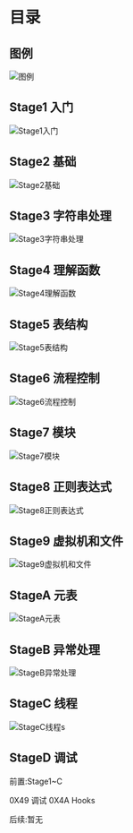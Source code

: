 # 目录

## 图例

![图例](XMLimages/Legend.svg)

## Stage1 入门

![Stage1入门](XMLimages/Stage1入门.svg)

## Stage2 基础

![Stage2基础](XMLimages/Stage2基础.svg)

## Stage3 字符串处理

![Stage3字符串处理](XMLimages/Stage3字符串处理.svg)

## Stage4 理解函数

![Stage4理解函数](XMLimages/Stage4理解函数.svg)

## Stage5 表结构

![Stage5表结构](XMLimages/Stage5表结构.svg)

## Stage6 流程控制

![Stage6流程控制](XMLimages/Stage6流程控制.svg)

## Stage7 模块

![Stage7模块](XMLimages/Stage7模块.svg)

## Stage8 正则表达式

![Stage8正则表达式](XMLimages/Stage8正则表达式.svg)

## Stage9 虚拟机和文件

![Stage9虚拟机和文件](XMLimages/Stage9虚拟机和文件.svg)

## StageA 元表

![StageA元表](XMLimages/StageA元表.svg)

## StageB 异常处理

![StageB异常处理](XMLimages/StageB异常处理.svg)

## StageC 线程

![StageC线程](XMLimages/StageC线程.svg)s

## StageD 调试

前置:Stage1~C

0X49 调试
0X4A Hooks

后续:暂无